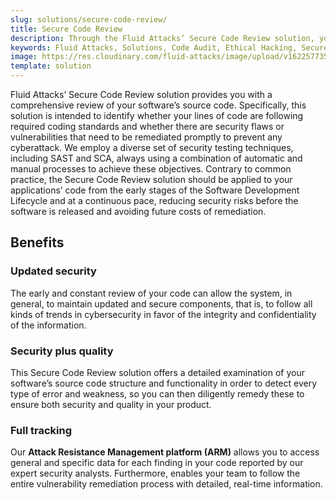 ```yaml
---
slug: solutions/secure-code-review/
title: Secure Code Review
description: Through the Fluid Attacks’ Secure Code Review solution, you will know if your code fulfills the required standards and if it has vulnerabilities to be remediated.
keywords: Fluid Attacks, Solutions, Code Audit, Ethical Hacking, Secure Code Review, Security, Standards
image: https://res.cloudinary.com/fluid-attacks/image/upload/v1622577351/airs/solutions/solution-secure-code-review_dyaluj.webp
template: solution
---
```


Fluid Attacks’ Secure Code Review solution provides you
with a comprehensive review of your software’s source code.
Specifically, this solution is intended to identify whether
your lines of code are following required coding standards
and whether there are security flaws or vulnerabilities
that need to be remediated promptly to prevent any cyberattack.
We employ a diverse set of security testing techniques,
including SAST and SCA, always using a combination
of automatic and manual processes to achieve these objectives.
Contrary to common practice, the Secure Code Review solution
should be applied to your applications’ code from
the early stages of the Software Development Lifecycle
and at a continuous pace, reducing security risks before
the software is released and avoiding future costs of remediation.

<div class="tc">

## Benefits

</div>

<div class="flex flex-wrap justify-center items-center">

<div class="sect2">

### Updated security

The early and constant review of your code can allow the system, in
general, to maintain updated and secure components, that is, to follow
all kinds of trends in cybersecurity in favor of the integrity and
confidentiality of the information.

</div>

<div class="sect2">

### Security plus quality

This Secure Code Review solution offers a detailed examination of your
software’s source code structure and functionality in order to detect
every type of error and weakness, so you can then diligently remedy
these to ensure both security and quality in your product.

</div>

<div class="sect2">

### Full tracking

Our **Attack Resistance Management platform (ARM)** allows you to
access general and specific data for each finding in your code reported
by our expert security analysts. Furthermore, enables your team to follow
the entire vulnerability remediation process with detailed,
real-time information.

</div>

</div>
